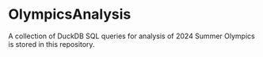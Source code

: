 # OlympicsAnalysis
A collection of DuckDB SQL queries for analysis of 2024 Summer Olympics is stored in this repository. 
